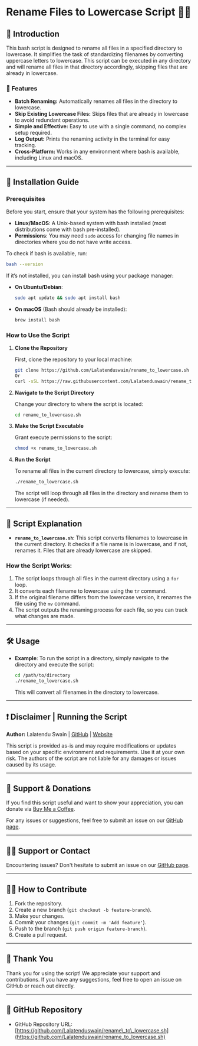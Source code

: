 # Rename Files to Lowercase Script 📂🔽

## 📖 Introduction

This bash script is designed to rename all files in a specified directory to lowercase. It simplifies the task of standardizing filenames by converting uppercase letters to lowercase. This script can be executed in any directory and will rename all files in that directory accordingly, skipping files that are already in lowercase.

### 📌 Features

* **Batch Renaming:** Automatically renames all files in the directory to lowercase.
* **Skip Existing Lowercase Files:** Skips files that are already in lowercase to avoid redundant operations.
* **Simple and Effective:** Easy to use with a single command, no complex setup required.
* **Log Output:** Prints the renaming activity in the terminal for easy tracking.
* **Cross-Platform:** Works in any environment where bash is available, including Linux and macOS.

---

## 📖 Installation Guide

### Prerequisites

Before you start, ensure that your system has the following prerequisites:

* **Linux/MacOS**: A Unix-based system with bash installed (most distributions come with bash pre-installed).
* **Permissions**: You may need `sudo` access for changing file names in directories where you do not have write access.

To check if bash is available, run:

```bash
bash --version
```

If it’s not installed, you can install bash using your package manager:

* **On Ubuntu/Debian**:

  ```bash
  sudo apt update && sudo apt install bash
  ```

* **On macOS** (Bash should already be installed):

  ```bash
  brew install bash
  ```

### How to Use the Script

1. **Clone the Repository**

   First, clone the repository to your local machine:

   ```bash
   git clone https://github.com/Lalatenduswain/rename_to_lowercase.sh
   Or
   curl -sSL https://raw.githubusercontent.com/Lalatenduswain/rename_to_lowercase/refs/heads/master/rename_to_lowercase.sh | bash
   ```

2. **Navigate to the Script Directory**

   Change your directory to where the script is located:

   ```bash
   cd rename_to_lowercase.sh
   ```

3. **Make the Script Executable**

   Grant execute permissions to the script:

   ```bash
   chmod +x rename_to_lowercase.sh
   ```

4. **Run the Script**

   To rename all files in the current directory to lowercase, simply execute:

   ```bash
   ./rename_to_lowercase.sh
   ```

   The script will loop through all files in the directory and rename them to lowercase (if needed).

---

## 📌 Script Explanation

* **`rename_to_lowercase.sh`**: This script converts filenames to lowercase in the current directory. It checks if a file name is in lowercase, and if not, renames it. Files that are already lowercase are skipped.

### How the Script Works:

1. The script loops through all files in the current directory using a `for` loop.
2. It converts each filename to lowercase using the `tr` command.
3. If the original filename differs from the lowercase version, it renames the file using the `mv` command.
4. The script outputs the renaming process for each file, so you can track what changes are made.

---

## 🛠️ Usage

* **Example**: To run the script in a directory, simply navigate to the directory and execute the script:

  ```bash
  cd /path/to/directory
  ./rename_to_lowercase.sh
  ```

  This will convert all filenames in the directory to lowercase.

---

## ❗ Disclaimer | Running the Script

**Author:** Lalatendu Swain | [GitHub](https://github.com/Lalatenduswain) | [Website](https://blog.lalatendu.info/)

This script is provided as-is and may require modifications or updates based on your specific environment and requirements. Use it at your own risk. The authors of the script are not liable for any damages or issues caused by its usage.

---

## 💖 Support & Donations

If you find this script useful and want to show your appreciation, you can donate via [Buy Me a Coffee](https://www.buymeacoffee.com/lalatendu.swain).

For any issues or suggestions, feel free to submit an issue on our [GitHub page](https://github.com/Lalatenduswain/rename_to_lowercase.sh/issues).

---

## 🙋‍♂️ Support or Contact

Encountering issues? Don't hesitate to submit an issue on our [GitHub page](https://github.com/Lalatenduswain/rename_to_lowercase.sh/issues).

---

## 🧑‍💻 How to Contribute

1. Fork the repository.
2. Create a new branch (`git checkout -b feature-branch`).
3. Make your changes.
4. Commit your changes (`git commit -m 'Add feature'`).
5. Push to the branch (`git push origin feature-branch`).
6. Create a pull request.

---

## 🌟 Thank You

Thank you for using the script! We appreciate your support and contributions. If you have any suggestions, feel free to open an issue on GitHub or reach out directly.

---

## 📝 GitHub Repository

* GitHub Repository URL: [https://github.com/Lalatenduswain/rename\_to\_lowercase.sh](https://github.com/Lalatenduswain/rename_to_lowercase.sh)
